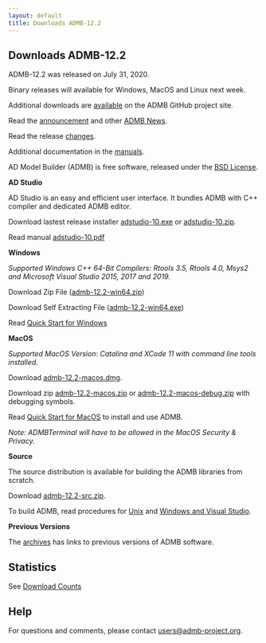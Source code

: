 ```yaml
---
layout: default
title: Downloads ADMB-12.2
---
```


Downloads ADMB-12.2
-------------------

ADMB-12.2 was released on July 31, 2020.

Binary releases will available for Windows, MacOS and Linux next week.

Additional downloads are [available](https://github.com/admb-project/admb/releases/tag/admb-12.2/) on the ADMB GitHub project site.

Read the [announcement](http://www.admb-project.org/2020/01/31/ADMB-12.2-release.html) and other [ADMB News](http://www.admb-project.org/news/).

Read the release [changes](https://github.com/admb-project/admb/blob/admb-12.2/CHANGES.md).

Additional documentation in the [manuals](http://www.admb-project.org/docs/manuals/).

AD Model Builder (ADMB) is free software, released under the [BSD License](https://raw.githubusercontent.com/admb-project/admb/admb-12.2/LICENSE.txt).

**AD Studio**

AD Studio is an easy and efficient user interface. It bundles ADMB with C++ compiler and dedicated ADMB editor.

Download lastest release installer [adstudio-10.exe](https://github.com/admb-project/adstudio/releases/download/1.0/adstudio-10.exe) or 
[adstudio-10.zip](https://github.com/admb-project/adstudio/releases/download/1.0/adstudio-10.zip).

Read manual [adstudio-10.pdf](https://github.com/admb-project/adstudio/releases/download/1.0/adstudio-10.pdf)

**Windows**

_Supported Windows C++ 64-Bit Compilers: Rtools 3.5, Rtools 4.0, Msys2 and Microsoft Visual Studio 2015, 2017 and 2019._

Download Zip File ([admb-12.2-win64.zip](https://github.com/admb-project/admb/releases/download/admb-12.2/admb-12.2-win64.zip))

Download Self Extracting File ([admb-12.2-win64.exe](https://github.com/admb-project/admb/releases/download/admb-12.2/admb-12.2-win64.exe))

Read [Quick Start for Windows](https://github.com/admb-project/admb/blob/admb-12.2/docs/install/QuickStartWindows.md)

**MacOS**
  
_Supported MacOS Version: Catalina and XCode 11 with command line tools installed._

Download [admb-12.2-macos.dmg](https://github.com/admb-project/admb/releases/download/admb-12.2/admb-12.2-macos.dmg).

Download zip [admb-12.2-macos.zip](https://github.com/admb-project/admb/releases/download/admb-12.2/admb-12.2-macos.zip) or [admb-12.2-macos-debug.zip](https://github.com/admb-project/admb/releases/download/admb-12.2/admb-12.2-macos-debug.zip) with debugging symbols.

Read [Quick Start for MacOS](https://github.com/admb-project/admb/blob/admb-12.2/scripts/installers/packagemaker/QuickStartADMBTerminal.md) to install and use ADMB.

_Note: ADMBTerminal will have to be allowed in the MacOS Security & Privacy._

<!--
**Linux**

_Supported Linux Distributions: RedHat 7 and Ubuntu 18_

Download [admb-12.2pre3-linux.zip](https://github.com/admb-project/admb/releases/download/admb-12.2pre3/admb-12.2pre3-linux.zip) or [admb-12.2pre3-linux-debug.zip](https://github.com/admb-project/admb/releases/download/admb-12.2pre3/admb-12.2pre3-linux-debug.zip) with debug symbols.

Read [Quick Start for Unix](https://github.com/admb-project/admb/blob/admb-12.2/docs/install/QuickStartUnix.md) to install and use ADMB.

-->

**Source**

The source distribution is available for building the ADMB libraries from scratch.

Download [admb-12.2-src.zip](https://github.com/admb-project/admb/releases/download/admb-12.2/admb-12.2-src.zip).

To build ADMB, read procedures for [Unix](https://github.com/admb-project/admb/blob/admb-12.2/docs/install/BuildingSourceUnix.md) and [Windows and Visual Studio](https://github.com/admb-project/admb/blob/admb-12.2/docs/install/BuildingSourceVisualStudio.md).

**Previous Versions**

The [archives](http://www.admb-project.org/downloads/archives.html) has links to previous versions of ADMB software.

Statistics
----------
See [Download Counts](http://www.admb-project.org/downloads/counts.html)

Help
----
For questions and comments, please contact users@admb-project.org.
